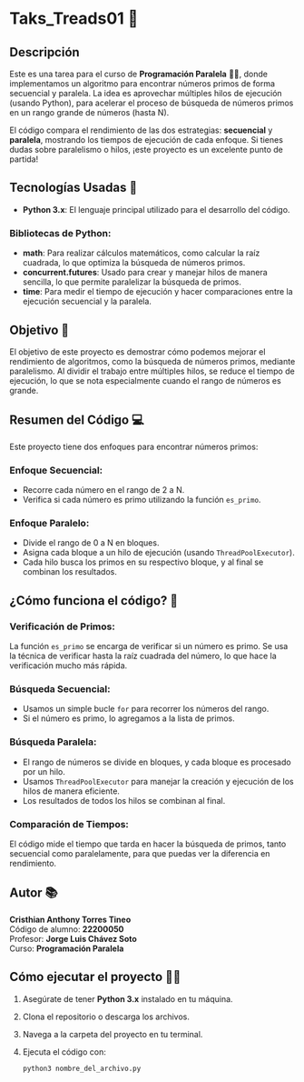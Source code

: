 # Taks_Treads01 🚀

## Descripción
Este es una tarea para el curso de **Programación Paralela** 🧑‍💻, donde implementamos un algoritmo para encontrar números primos de forma secuencial y paralela. La idea es aprovechar múltiples hilos de ejecución (usando Python), para acelerar el proceso de búsqueda de números primos en un rango grande de números (hasta N).

El código compara el rendimiento de las dos estrategias: **secuencial** y **paralela**, mostrando los tiempos de ejecución de cada enfoque. Si tienes dudas sobre paralelismo o hilos, ¡este proyecto es un excelente punto de partida!

## Tecnologías Usadas 🔧

- **Python 3.x**: El lenguaje principal utilizado para el desarrollo del código.

### Bibliotecas de Python:
- **math**: Para realizar cálculos matemáticos, como calcular la raíz cuadrada, lo que optimiza la búsqueda de números primos.
- **concurrent.futures**: Usado para crear y manejar hilos de manera sencilla, lo que permite paralelizar la búsqueda de primos.
- **time**: Para medir el tiempo de ejecución y hacer comparaciones entre la ejecución secuencial y la paralela.

## Objetivo 🎯
El objetivo de este proyecto es demostrar cómo podemos mejorar el rendimiento de algoritmos, como la búsqueda de números primos, mediante paralelismo. Al dividir el trabajo entre múltiples hilos, se reduce el tiempo de ejecución, lo que se nota especialmente cuando el rango de números es grande.

## Resumen del Código 💻
Este proyecto tiene dos enfoques para encontrar números primos:

### Enfoque Secuencial:
- Recorre cada número en el rango de 2 a N.
- Verifica si cada número es primo utilizando la función `es_primo`.

### Enfoque Paralelo:
- Divide el rango de 0 a N en bloques.
- Asigna cada bloque a un hilo de ejecución (usando `ThreadPoolExecutor`).
- Cada hilo busca los primos en su respectivo bloque, y al final se combinan los resultados.

## ¿Cómo funciona el código? 🤔

### Verificación de Primos:
La función `es_primo` se encarga de verificar si un número es primo. Se usa la técnica de verificar hasta la raíz cuadrada del número, lo que hace la verificación mucho más rápida.

### Búsqueda Secuencial:
- Usamos un simple bucle `for` para recorrer los números del rango.
- Si el número es primo, lo agregamos a la lista de primos.

### Búsqueda Paralela:
- El rango de números se divide en bloques, y cada bloque es procesado por un hilo.
- Usamos `ThreadPoolExecutor` para manejar la creación y ejecución de los hilos de manera eficiente.
- Los resultados de todos los hilos se combinan al final.

### Comparación de Tiempos:
El código mide el tiempo que tarda en hacer la búsqueda de primos, tanto secuencial como paralelamente, para que puedas ver la diferencia en rendimiento.

## Autor 📚
**Cristhian Anthony Torres Tineo**  
Código de alumno: **22200050**  
Profesor: **Jorge Luis Chávez Soto**  
Curso: **Programación Paralela**

## Cómo ejecutar el proyecto 🏃‍♂️

1. Asegúrate de tener **Python 3.x** instalado en tu máquina.
2. Clona el repositorio o descarga los archivos.
3. Navega a la carpeta del proyecto en tu terminal.
4. Ejecuta el código con:

   ```bash
   python3 nombre_del_archivo.py
